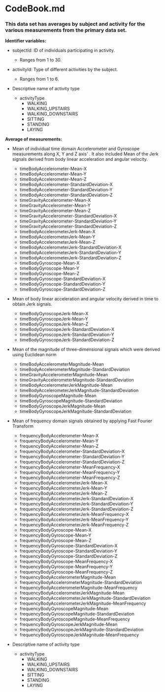 # CodeBook.md

### This data set has averages by subject and activity for the various measurements from the primary data set.

**Identifier variables:**
* subjectId: ID of individuals participating in activity. 
  * Ranges from 1 to 30.

* activityId: Type of different activities by the subject. 
  * Ranges from 1 to 6.

* Descriptive name of activity type
  * activityType
    * WALKING
    * WALKING_UPSTAIRS
    * WALKING_DOWNSTAIRS
    * SITTING
    * STANDING
    * LAYING

**Average of measurements:**
* Mean of individual time domain Accelerometer and Gyroscope measurements along X, Y and Z axis' . It also included Mean of the Jerk signals derived from body linear acceleration and angular velocity.
  * timeBodyAccelerometer-Mean-X
  * timeBodyAccelerometer-Mean-Y
  * timeBodyAccelerometer-Mean-Z
  * timeBodyAccelerometer-StandardDeviation-X
  * timeBodyAccelerometer-StandardDeviation-Y
  * timeBodyAccelerometer-StandardDeviation-Z
  * timeGravityAccelerometer-Mean-X
  * timeGravityAccelerometer-Mean-Y
  * timeGravityAccelerometer-Mean-Z
  * timeGravityAccelerometer-StandardDeviation-X
  * timeGravityAccelerometer-StandardDeviation-Y
  * timeGravityAccelerometer-StandardDeviation-Z
  * timeBodyAccelerometerJerk-Mean-X
  * timeBodyAccelerometerJerk-Mean-Y
  * timeBodyAccelerometerJerk-Mean-Z
  * timeBodyAccelerometerJerk-StandardDeviation-X
  * timeBodyAccelerometerJerk-StandardDeviation-Y
  * timeBodyAccelerometerJerk-StandardDeviation-Z
  * timeBodyGyroscope-Mean-X
  * timeBodyGyroscope-Mean-Y
  * timeBodyGyroscope-Mean-Z
  * timeBodyGyroscope-StandardDeviation-X
  * timeBodyGyroscope-StandardDeviation-Y
  * timeBodyGyroscope-StandardDeviation-Z

* Mean of body linear acceleration and angular velocity derived in time to obtain Jerk signals. 
  * timeBodyGyroscopeJerk-Mean-X
  * timeBodyGyroscopeJerk-Mean-Y
  * timeBodyGyroscopeJerk-Mean-Z
  * timeBodyGyroscopeJerk-StandardDeviation-X
  * timeBodyGyroscopeJerk-StandardDeviation-Y
  * timeBodyGyroscopeJerk-StandardDeviation-Z

* Mean of the magnitude of three-dimensional signals which were derived using Euclidean norm
  * timeBodyAccelerometerMagnitude-Mean
  * timeBodyAccelerometerMagnitude-StandardDeviation
  * timeGravityAccelerometerMagnitude-Mean
  * timeGravityAccelerometerMagnitude-StandardDeviation
  * timeBodyAccelerometerJerkMagnitude-Mean
  * timeBodyAccelerometerJerkMagnitude-StandardDeviation
  * timeBodyGyroscopeMagnitude-Mean
  * timeBodyGyroscopeMagnitude-StandardDeviation
  * timeBodyGyroscopeJerkMagnitude-Mean
  * timeBodyGyroscopeJerkMagnitude-StandardDeviation

* Mean of frequency domain signals obtained by applying Fast Fourier Transform
  * frequencyBodyAccelerometer-Mean-X
  * frequencyBodyAccelerometer-Mean-Y
  * frequencyBodyAccelerometer-Mean-Z
  * frequencyBodyAccelerometer-StandardDeviation-X
  * frequencyBodyAccelerometer-StandardDeviation-Y
  * frequencyBodyAccelerometer-StandardDeviation-Z
  * frequencyBodyAccelerometer-MeanFrequency-X
  * frequencyBodyAccelerometer-MeanFrequency-Y
  * frequencyBodyAccelerometer-MeanFrequency-Z
  * frequencyBodyAccelerometerJerk-Mean-X
  * frequencyBodyAccelerometerJerk-Mean-Y
  * frequencyBodyAccelerometerJerk-Mean-Z
  * frequencyBodyAccelerometerJerk-StandardDeviation-X
  * frequencyBodyAccelerometerJerk-StandardDeviation-Y
  * frequencyBodyAccelerometerJerk-StandardDeviation-Z
  * frequencyBodyAccelerometerJerk-MeanFrequency-X
  * frequencyBodyAccelerometerJerk-MeanFrequency-Y
  * frequencyBodyAccelerometerJerk-MeanFrequency-Z
  * frequencyBodyGyroscope-Mean-X
  * frequencyBodyGyroscope-Mean-Y
  * frequencyBodyGyroscope-Mean-Z
  * frequencyBodyGyroscope-StandardDeviation-X
  * frequencyBodyGyroscope-StandardDeviation-Y
  * frequencyBodyGyroscope-StandardDeviation-Z
  * frequencyBodyGyroscope-MeanFrequency-X
  * frequencyBodyGyroscope-MeanFrequency-Y
  * frequencyBodyGyroscope-MeanFrequency-Z
  * frequencyBodyAccelerometerMagnitude-Mean
  * frequencyBodyAccelerometerMagnitude-StandardDeviation
  * frequencyBodyAccelerometerMagnitude-MeanFrequency
  * frequencyBodyAccelerometerJerkMagnitude-Mean
  * frequencyBodyAccelerometerJerkMagnitude-StandardDeviation
  * frequencyBodyAccelerometerJerkMagnitude-MeanFrequency
  * frequencyBodyGyroscopeMagnitude-Mean
  * frequencyBodyGyroscopeMagnitude-StandardDeviation
  * frequencyBodyGyroscopeMagnitude-MeanFrequency
  * frequencyBodyGyroscopeJerkMagnitude-Mean
  * frequencyBodyGyroscopeJerkMagnitude-StandardDeviation
  * frequencyBodyGyroscopeJerkMagnitude-MeanFrequency

* Descriptive name of activity type
  * activityType
    * WALKING
    * WALKING_UPSTAIRS
    * WALKING_DOWNSTAIRS
    * SITTING
    * STANDING
    * LAYING
